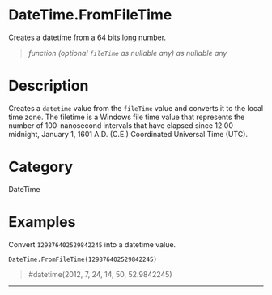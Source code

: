 ﻿# DateTime.FromFileTime
Creates a datetime from a 64 bits long number.
> _function (optional <code>fileTime</code> as nullable any) as nullable any_
# Description 
Creates a <code>datetime</code> value from the <code>fileTime</code> value and converts it to the local time zone. The filetime is a Windows file time value that represents the number of 100-nanosecond intervals that have elapsed since 12:00 midnight, January 1, 1601 A.D. (C.E.) Coordinated Universal Time (UTC).

# Category 
DateTime
# Examples 
Convert <code>129876402529842245</code> into a datetime value.
```
DateTime.FromFileTime(129876402529842245)
```
> #datetime(2012, 7, 24, 14, 50, 52.9842245)
***
